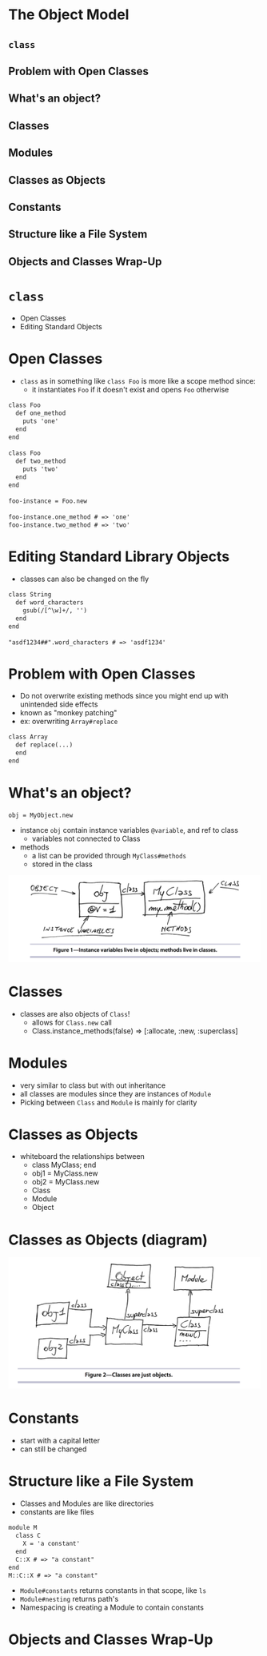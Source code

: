 # The Object Model

## `class`
## Problem with Open Classes
## What's an object?
## Classes
## Modules
## Classes as Objects
## Constants
## Structure like a File System
## Objects and Classes Wrap-Up

# `class`

* Open Classes
* Editing Standard Objects

# Open Classes

* `class` as in something like `class Foo` is more like a scope method since:
  * it instantiates `Foo` if it doesn't exist and opens `Foo` otherwise

~~~
class Foo
  def one_method
    puts 'one'
  end
end

class Foo
  def two_method
    puts 'two'
  end
end

foo-instance = Foo.new

foo-instance.one_method # => 'one'
foo-instance.two_method # => 'two'

~~~

# Editing Standard Library Objects

* classes can also be changed on the fly

~~~
class String
  def word_characters
    gsub(/[^\w]+/, '')
  end
end

"asdf1234##".word_characters # => 'asdf1234'
~~~


# Problem with Open Classes

* Do not overwrite existing methods since you might end up with unintended side effects
* known as "monkey patching"
* ex: overwriting `Array#replace`

~~~
class Array
  def replace(...)
  end
end
~~~

# What's an object?

`obj = MyObject.new`

* instance `obj` contain instance variables `@variable`, and ref to class
  * variables not connected to Class
* methods
  * a list can be provided through `MyClass#methods`
  * stored in the class

![figure one: object instance variables and method locations](figure-1-object-model.png)

# Classes

* classes are also objects of `Class`!
  * allows for `Class.new` call
  * Class.instance_methods(false) => [:allocate, :new, :superclass]

# Modules

* very similar to class but with out inheritance
* all classes are modules since they are instances of `Module`
* Picking between `Class` and `Module` is mainly for clarity

# Classes as Objects

* whiteboard the relationships between
  * class MyClass; end
  * obj1 = MyClass.new
  * obj2 = MyClass.new
  * Class
  * Module
  * Object

# Classes as Objects (diagram)

![figure two: classes are objects](figure-2-class-objects.png)

# Constants

* start with a capital letter
* can still be changed

# Structure like a File System

* Classes and Modules are like directories
* constants are like files

~~~
module M
  class C
    X = 'a constant'
  end
  C::X # => "a constant"
end
M::C::X # => "a constant"
~~~

* `Module#constants` returns constants in that scope, like `ls`
* `Module#nesting` returns path's
* Namespacing is creating a Module to contain constants

# Objects and Classes Wrap-Up
